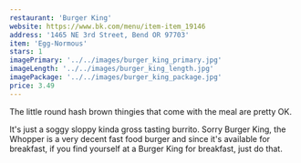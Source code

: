```yaml
---
restaurant: 'Burger King'
website: https://www.bk.com/menu/item-item_19146
address: '1465 NE 3rd Street, Bend OR 97703'
item: 'Egg-Normous'
stars: 1
imagePrimary: '../../images/burger_king_primary.jpg'
imageLength: '../../images/burger_king_length.jpg'
imagePackage: '../../images/burger_king_package.jpg'
price: 3.49
---
```


The little round hash brown thingies that come with the meal are pretty OK.

It's just a soggy sloppy kinda gross tasting burrito. Sorry Burger King, the Whopper is a very decent fast food burger and since it's available for breakfast, if you find yourself at a Burger King for breakfast, just do that.
